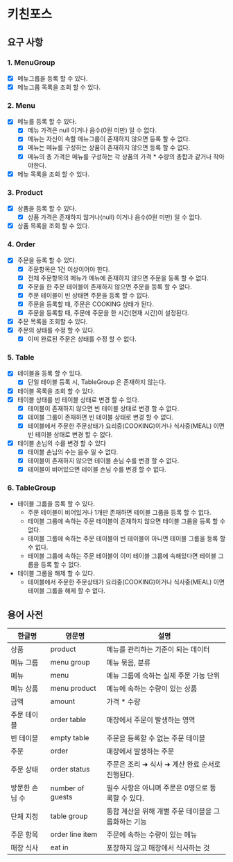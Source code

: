 # 키친포스

## 요구 사항

### 1. MenuGroup
- [x] 메뉴그룹을 등록 할 수 있다.
- [x] 메뉴그룹 목록을 조회 할 수 있다.

### 2. Menu 
- [x] 메뉴를 등록 할 수 있다.
    - [x] 메뉴 가격은 null 이거나 음수(0원 미만) 일 수 없다.
    - [x] 메뉴는 자신이 속할 메뉴그룹이 존재하지 않으면 등록 할 수 없다.
    - [x] 메뉴는 메뉴를 구성하는 상품이 존재하지 않으면 등록 할 수 없다.
    - [x] 메뉴의 총 가격은 메뉴를 구성하는 각 상품의 가격 * 수량의 총합과 같거나 작아야한다.
- [x] 메뉴 목록을 조회 할 수 있다.

### 3. Product
- [x] 상품을 등록 할 수 있다.
    - [x] 상품 가격은 존재하지 않거나(null) 이거나 음수(0원 미만) 일 수 없다.
- [x] 상품 목록을 조회 할 수 있다.

### 4. Order
- [x] 주문을 등록 할 수 있다.
    - [x] 주문항목은 1건 이상이어야 한다.
    - [x] 전체 주문항목의 메뉴가 메뉴에 존재하지 않으면 주문을 등록 할 수 없다. 
    - [x] 주문을 한 주문 테이블이 존재하지 않으면 주문을 등록 할 수 없다.
    - [x] 주문 테이블이 빈 상태면 주문을 등록 할 수 없다.
    - [x] 주문을 등록할 때, 주문은 COOKING 상태가 된다.
    - [x] 주문을 등록할 때, 주문에 주문을 한 시간(현재 시간)이 설정된다.
- [x] 주문 목록을 조회할 수 있다.
- [x] 주문의 상태를 수정 할 수 있다.
    - [x] 이미 완료된 주문은 상태를 수정 할 수 없다.

### 5. Table
- [x] 테이블을 등록 할 수 있다.
    - [x] 단일 테이블 등록 시, TableGroup 은 존재하지 않는다.
- [x] 테이블 목록을 조회 할 수 있다.
- [x] 테이블 상태를 빈 테이블 상태로 변경 할 수 있다.
  - [x] 테이블이 존재하지 않으면 빈 테이블 상태로 변경 할 수 없다.
  - [x] 테이블 그룹이 존재하면 빈 테이블 상태로 변경 할 수 없다.
  - [x] 테이블에서 주문한 주문상태가 요리중(COOKING)이거나 식사중(MEAL) 이면 빈 테이블 상태로 변경 할 수 없다.
- [x] 테이블 손님의 수를 변경 할 수 있다
  - [x] 테이블 손님의 수는 음수 일 수 없다.
  - [x] 테이블이 존재하지 않으면 테이블 손님 수를 변경 할 수 없다.
  - [x] 테이블이 비어있으면 테이블 손님 수를 변경 할 수 없다.

### 6. TableGroup
- 테이블 그룹을 등록 할 수 있다.
  - 주문 테이블이 비어있거나 1개만 존재하면 테이블 그룹을 등록 할 수 없다.
  - 테이블 그룹에 속하는 주문 테이블이 존재하지 않으면 테이블 그룹을 등록 할 수 없다.
  - 테이블 그룹에 속하는 주문 테이블이 빈 테이블이 아니면 테이블 그룹을 등록 할 수 없다.
  - 테이블 그룹에 속하는 주문 테이블이 이미 테이블 그룹에 속해있다면 테이블 그룹을 등록 할 수 없다.
- 테이블 그룹을 해제 할 수 있다.
  - 테이블에서 주문한 주문상태가 요리중(COOKING)이거나 식사중(MEAL) 이면 테이블 그룹을 해제 할 수 없다.

## 용어 사전

| 한글명 | 영문명 | 설명 |
| --- | --- | --- |
| 상품 | product | 메뉴를 관리하는 기준이 되는 데이터 |
| 메뉴 그룹 | menu group | 메뉴 묶음, 분류 |
| 메뉴 | menu | 메뉴 그룹에 속하는 실제 주문 가능 단위 |
| 메뉴 상품 | menu product | 메뉴에 속하는 수량이 있는 상품 |
| 금액 | amount | 가격 * 수량 |
| 주문 테이블 | order table | 매장에서 주문이 발생하는 영역 |
| 빈 테이블 | empty table | 주문을 등록할 수 없는 주문 테이블 |
| 주문 | order | 매장에서 발생하는 주문 |
| 주문 상태 | order status | 주문은 조리 ➜ 식사 ➜ 계산 완료 순서로 진행된다. |
| 방문한 손님 수 | number of guests | 필수 사항은 아니며 주문은 0명으로 등록할 수 있다. |
| 단체 지정 | table group | 통합 계산을 위해 개별 주문 테이블을 그룹화하는 기능 |
| 주문 항목 | order line item | 주문에 속하는 수량이 있는 메뉴 |
| 매장 식사 | eat in | 포장하지 않고 매장에서 식사하는 것 |
